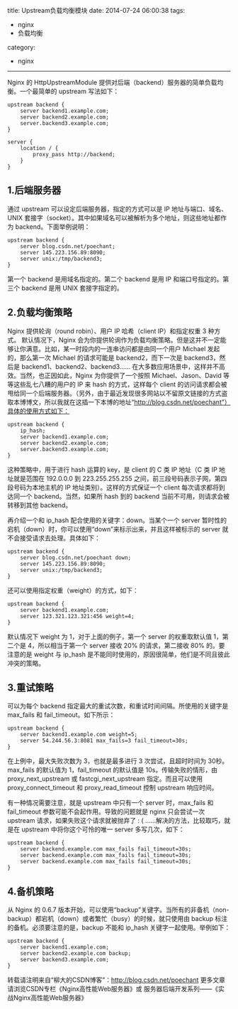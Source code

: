 title: Upstream负载均衡模块
date: 2014-07-24 06:00:38
tags:
-   nginx
-   负载均衡

category:
-   nginx

---

Nginx 的 HttpUpstreamModule 提供对后端（backend）服务器的简单负载均衡。一个最简单的 upstream 写法如下：
```
upstream backend {
    server backend1.example.com;
    server backend2.example.com;
    server.backend3.example.com;
}

server {
    location / {
        proxy_pass http://backend;
    }
}
```

## 1.后端服务器

通过 upstream 可以设定后端服务器，指定的方式可以是 IP 地址与端口、域名、UNIX 套接字（socket）。其中如果域名可以被解析为多个地址，则这些地址都作为 backend。下面举例说明：

```
upstream backend {
    server blog.csdn.net/poechant;
    server 145.223.156.89:8090;
    server unix:/tmp/backend3;
}
```

第一个 backend 是用域名指定的。第二个 backend 是用 IP 和端口号指定的。第三个 backend 是用 UNIX 套接字指定的。

## 2.负载均衡策略

Nginx 提供轮询（round robin）、用户 IP 哈希（client IP）和指定权重 3 种方式。
默认情况下，Nginx 会为你提供轮询作为负载均衡策略。但是这并不一定能够让你满意。比如，某一时段内的一连串访问都是由同一个用户 Michael 发起的，那么第一次 Michael 的请求可能是 backend2，而下一次是 backend3，然后是 backend1、backend2、backend3…… 在大多数应用场景中，这样并不高效。当然，也正因如此，Nginx 为你提供了一个按照 Michael、Jason、David 等等这些乱七八糟的用户的 IP 来 hash 的方式，这样每个 client 的访问请求都会被甩给同一个后端服务器。（另外，由于最近发现很多网站以不留原文链接的方式盗取本博博文，所以我就在这插一下本博的地址“http://blog.csdn.net/poechant”）具体的使用方式如下：

```
upstream backend {
    ip_hash;
    server backend1.example.com;
    server backend2.example.com;
    server.backend3.example.com;
}
```

这种策略中，用于进行 hash 运算的 key，是 client 的 C 类 IP 地址（C 类 IP 地址就是范围在 192.0.0.0 到 223.255.255.255 之间，前三段号码表示子网，第四段号码为本地主机的 IP 地址类别）。这样的方式保证一个 client 每次请求都将到达同一个 backend。当然，如果所 hash 到的 backend 当前不可用，则请求会被转移到其他 backend。

再介绍一个和 ip_hash 配合使用的关键字：down。当某个一个 server 暂时性的宕机（down）时，你可以使用“down”来标示出来，并且这样被标示的 server 就不会接受请求去处理。具体如下：

```
upstream backend {
    server blog.csdn.net/poechant down;
    server 145.223.156.89:8090;
    server unix:/tmp/backend3;
}
```

还可以使用指定权重（weight）的方式，如下：

```
upstream backend {
    server backend1.example.com;
    server 123.321.123.321:456 weight=4;
}
```

默认情况下 weight 为 1，对于上面的例子，第一个 server 的权重取默认值 1，第二个是 4，所以相当于第一个 server 接收 20% 的请求，第二接收 80% 的。要注意的是 weight 与 ip_hash 是不能同时使用的，原因很简单，他们是不同且彼此冲突的策略。

## 3.重试策略

可以为每个 backend 指定最大的重试次数，和重试时间间隔。所使用的关键字是 max_fails 和 fail_timeout。如下所示：

```
upstream backend {
    server backend1.example.com weight=5;
    server 54.244.56.3:8081 max_fails=3 fail_timeout=30s;
}
```

在上例中，最大失败次数为 3，也就是最多进行 3 次尝试，且超时时间为 30秒。max_fails 的默认值为 1，fail_timeout 的默认值是 10s。传输失败的情形，由 proxy_next_upstream 或 fastcgi_next_upstream 指定。而且可以使用 proxy_connect_timeout 和 proxy_read_timeout 控制 upstream 响应时间。

有一种情况需要注意，就是 upstream 中只有一个 server 时，max_fails 和 fail_timeout 参数可能不会起作用。导致的问题就是 nginx 只会尝试一次 upstream 请求，如果失败这个请求就被抛弃了 : ( ……解决的方法，比较取巧，就是在 upstream 中将你这个可怜的唯一 server 多写几次，如下：

```
upstream backend {
    server backend.example.com max_fails fail_timeout=30s;
    server backend.example.com max_fails fail_timeout=30s;
    server backend.example.com max_fails fail_timeout=30s;
}
```

## 4.备机策略

从 Nginx 的 0.6.7 版本开始，可以使用“backup”关键字。当所有的非备机（non-backup）都宕机（down）或者繁忙（busy）的时候，就只使用由 backup 标注的备机。必须要注意的是，backup 不能和 ip_hash 关键字一起使用。举例如下：

```
upstream backend {
    server backend1.example.com;
    server backend2.example.com backup;
    server backend3.example.com;
}
```

转载请注明来自“柳大的CSDN博客”：http://blog.csdn.net/poechant
更多文章请浏览CSDN专栏《Nginx高性能Web服务器》或 服务器后端开发系列——《实战Nginx高性能Web服务器》